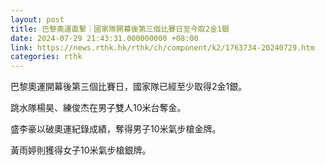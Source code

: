 ```yaml
---
layout: post
title: 巴黎奧運直擊｜國家隊開幕後第三個比賽日至今取2金1銀
date: 2024-07-29 21:43:31.000000000 +08:00
link: https://news.rthk.hk/rthk/ch/component/k2/1763734-20240729.htm
categories: rthk
---
```


巴黎奧運開幕後第三個比賽日，國家隊已經至少取得2金1銀。

跳水隊楊昊、練俊杰在男子雙人10米台奪金。

盛李豪以破奧運紀錄成績，奪得男子10米氣步槍金牌。

黃雨婷則獲得女子10米氣步槍銀牌。
